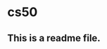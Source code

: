 # cs50
## This is a readme file.
<html>
  <head>
    <title>
      This title has been changed.changed again.
    </title>
  </head>
  </html>
  
